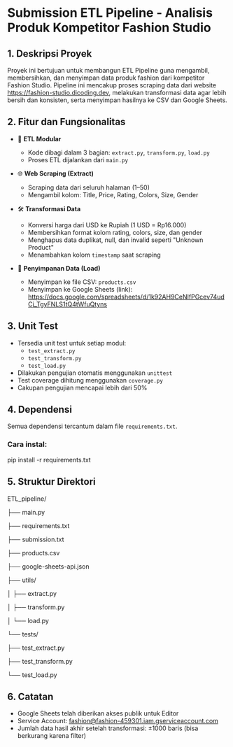# Submission ETL Pipeline - Analisis Produk Kompetitor Fashion Studio

## 1. Deskripsi Proyek

Proyek ini bertujuan untuk membangun ETL Pipeline guna mengambil, membersihkan, dan menyimpan data produk fashion dari kompetitor Fashion Studio. Pipeline ini mencakup proses scraping data dari website https://fashion-studio.dicoding.dev, melakukan transformasi data agar lebih bersih dan konsisten, serta menyimpan hasilnya ke CSV dan Google Sheets.

## 2. Fitur dan Fungsionalitas

- 🔄 **ETL Modular**
  - Kode dibagi dalam 3 bagian: `extract.py`, `transform.py`, `load.py`
  - Proses ETL dijalankan dari `main.py`

- 🌐 **Web Scraping (Extract)**
  - Scraping data dari seluruh halaman (1–50)
  - Mengambil kolom: Title, Price, Rating, Colors, Size, Gender

- 🛠️ **Transformasi Data**
  - Konversi harga dari USD ke Rupiah (1 USD = Rp16.000)
  - Membersihkan format kolom rating, colors, size, dan gender
  - Menghapus data duplikat, null, dan invalid seperti "Unknown Product"
  - Menambahkan kolom `timestamp` saat scraping

- 💾 **Penyimpanan Data (Load)**
  - Menyimpan ke file CSV: `products.csv`
  - Menyimpan ke Google Sheets (link):
    https://docs.google.com/spreadsheets/d/1k92AH9CeNIfPGcev74udCj_TgyFNLS1tQ4tWfuQtyns

## 3. Unit Test

- Tersedia unit test untuk setiap modul:
  - `test_extract.py`
  - `test_transform.py`
  - `test_load.py`
- Dilakukan pengujian otomatis menggunakan `unittest`
- Test coverage dihitung menggunakan `coverage.py`
- Cakupan pengujian mencapai lebih dari 50%

## 4. Dependensi

Semua dependensi tercantum dalam file `requirements.txt`.

### Cara instal:
pip install -r requirements.txt

## 5. Struktur Direktori

ETL_pipeline/

├── main.py

├── requirements.txt

├── submission.txt

├── products.csv

├── google-sheets-api.json

├── utils/

│ ├── extract.py

│ ├── transform.py

│ └── load.py

└── tests/

├── test_extract.py

├── test_transform.py

└── test_load.py

## 6. Catatan

- Google Sheets telah diberikan akses publik untuk Editor
- Service Account: fashion@fashion-459301.iam.gserviceaccount.com
- Jumlah data hasil akhir setelah transformasi: ±1000 baris (bisa berkurang karena filter)
